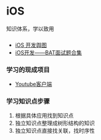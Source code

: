 # iOS
知识体系，学以致用

### 
* [iOS 开发舆图](https://xiaozhuanlan.com/topic/7365849012?from=timeline&isappinstalled=0)
* [iOS开发——BAT面试题合集](https://www.jianshu.com/p/75e4b9fdcf41)

### 学习的现成项目
* [Youtube客户端](https://github.com/aslanyanhaik/youtube-iOS)

### 学习知识点步骤
1. 根据具体应用找到知识点
2. 独立知识点整理成树形结构的知识
3. 独立知识点直接找关联，找时序性
